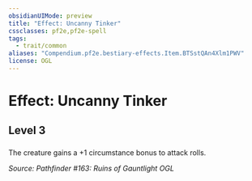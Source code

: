 ```yaml
---
obsidianUIMode: preview
title: "Effect: Uncanny Tinker"
cssclasses: pf2e,pf2e-spell
tags:
  - trait/common
aliases: "Compendium.pf2e.bestiary-effects.Item.BTSstQAn4Xlm1PWV"
license: OGL
---
```

# Effect: Uncanny Tinker
## Level 3
### 






The creature gains a +1 circumstance bonus to attack rolls.

*Source: Pathfinder #163: Ruins of Gauntlight*
*OGL*